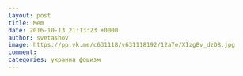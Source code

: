 ```yaml
--- 
layout: post 
title: Mem 
date: 2016-10-13 21:13:23 +0000 
author: svetashov 
image: https://pp.vk.me/c631118/v631118192/12a7e/XIzgBv_dzD8.jpg
comment: 
categories: украина фошизм
---
```

